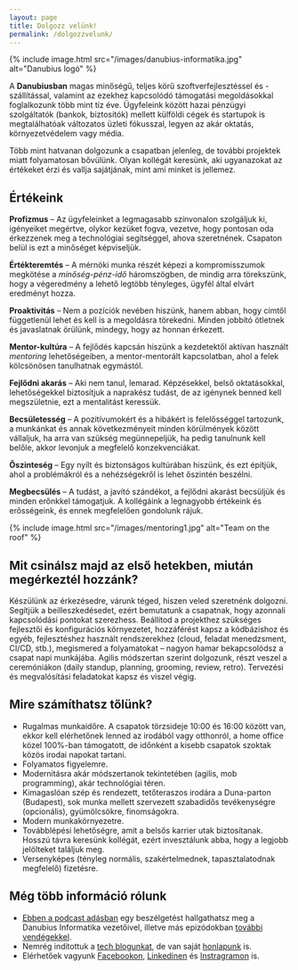 ```yaml
---
layout: page
title: Dolgozz velünk!
permalink: /dolgozzvelunk/
---
```


{% include image.html src="/images/danubius-informatika.jpg" alt="Danubius logó" %}

A **Danubiusban** magas minőségű, teljes körű szoftverfejlesztéssel és -szállítással, valamint az ezekhez kapcsolódó támogatási megoldásokkal foglalkozunk több mint tíz éve. Ügyfeleink között hazai pénzügyi szolgáltatók (bankok, biztosítók) mellett külföldi cégek és startupok is megtalálhatóak változatos üzleti fókusszal, legyen az akár oktatás, környezetvédelem vagy média.

Több mint hatvanan dolgozunk a csapatban jelenleg, de további projektek miatt folyamatosan bővülünk. Olyan kollégát keresünk, aki ugyanazokat az értékeket érzi és vallja sajátjának, mint ami minket is jellemez.

## Értékeink

**Profizmus** – Az ügyfeleinket a legmagasabb színvonalon szolgáljuk ki, igényeiket megértve, olykor kezüket fogva, vezetve, hogy pontosan oda érkezzenek meg a technológiai segítséggel, ahova szeretnének. Csapaton belül is ezt a minőséget képviseljük.

**Értékteremtés** – A mérnöki munka részét képezi a kompromisszumok megkötése a *minőség-pénz-idő* háromszögben, de mindig arra törekszünk, hogy a végeredmény a lehető legtöbb tényleges, ügyfél által elvárt eredményt hozza.

**Proaktivitás** – Nem a pozíciók nevében hiszünk, hanem abban, hogy címtől függetlenül lehet és kell is a megoldásra törekedni. Minden jobbító ötletnek és javaslatnak örülünk, mindegy, hogy az honnan érkezett.

**Mentor-kultúra** – A fejlődés kapcsán hiszünk a kezdetektől aktívan használt *mentoring* lehetőségeiben, a mentor-mentorált kapcsolatban, ahol a felek kölcsönösen tanulhatnak egymástól.

**Fejlődni akarás** – Aki nem tanul, lemarad. Képzésekkel, belső oktatásokkal, lehetőségekkel biztosítjuk a naprakész tudást, de az igénynek benned kell megszületnie, ezt a mentalitást keressük.

**Becsületesség** – A pozitívumokért és a hibákért is felelősséggel tartozunk, a munkánkat és annak következményeit minden körülmények között vállaljuk, ha arra van szükség megünnepeljük, ha pedig tanulnunk kell belőle, akkor levonjuk a megfelelő konzekvenciákat.

**Őszinteség** – Egy nyílt és biztonságos kultúrában hiszünk, és ezt építjük, ahol a problémákról és a nehézségekről is lehet őszintén beszélni.

**Megbecsülés** – A tudást, a javító szándékot, a fejlődni akarást becsüljük és minden erőnkkel támogatjuk. A kollégáink a legnagyobb értékeink és erősségeink, és ennek megfelelően gondolunk rájuk.

{% include image.html src="/images/mentoring1.jpg" alt="Team on the roof" %}

## Mit csinálsz majd az első hetekben, miután megérkeztél hozzánk?

Készülünk az érkezésedre, várunk téged, hiszen veled szeretnénk dolgozni. Segítjük a beilleszkedésedet, ezért bemutatunk a csapatnak, hogy azonnali kapcsolódási pontokat szerezhess. Beállítod a projekthez szükséges fejlesztői és konfigurációs környezetet, hozzáférést kapsz a kódbázishoz és egyéb, fejlesztéshez használt rendszerekhez (cloud, feladat menedzsment, CI/CD, stb.), megismered a folyamatokat – nagyon hamar bekapcsolódsz a csapat napi munkájába. Agilis módszertan szerint dolgozunk, részt veszel a ceremóniákon (daily standup, planning, grooming, review, retro). Tervezési és megvalósítási feladatokat kapsz és viszel végig.

## Mire számíthatsz tőlünk?

- Rugalmas munkaidőre. A csapatok törzsideje 10:00 és 16:00 között van, ekkor kell elérhetőnek lenned az irodából vagy otthonról, a home office közel 100%-ban támogatott, de időnként a kisebb csapatok szoktak közös irodai napokat tartani.
- Folyamatos figyelemre.
- Modernitásra akár módszertanok tekintetében (agilis, mob programming), akár technológiai téren.
- Kimagaslóan szép és rendezett, tetőteraszos irodára a Duna-parton (Budapest), sok munka mellett szervezett szabadidős tevékenységre (opcionális), gyümölcsökre, finomságokra.
- Modern munkakörnyezetre.
- Továbblépési lehetőségre, amit a belsős karrier utak biztosítanak. Hosszú távra keresünk kollégát, ezért invesztálunk abba, hogy a legjobb jelölteket találjuk meg.
- Versenyképes (tényleg normális, szakértelmednek, tapasztalatodnak megfelelő) fizetésre.

## Még több információ rólunk

- [Ebben a podcast adásban](https://techergok.danubius.io/hello-danubius/) egy beszélgetést hallgathatsz meg a Danubius Informatika vezetőivel, illetve más epizódokban [további vendégekkel](https://techergok.danubius.io/).
- Nemrég indítottuk a [tech blogunkat](https://danubius.io/), de van saját [honlapunk](https://danubiusinfo.hu/) is.
- Elérhetőek vagyunk [Facebookon](https://www.facebook.com/danubiusinfo), [Linkedinen](https://linkedin.com/company/danubius-informatika) és [Instragramon](https://www.instagram.com/danubiusinfo/) is.
